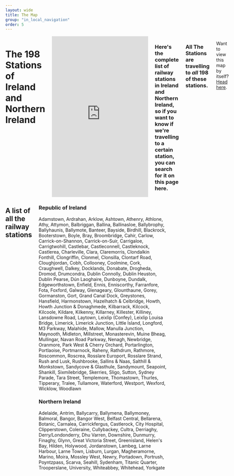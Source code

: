 ```yaml
---
layout: wide
title: The Map
group: "in_local_navigation"
order: 5
---
```

<div class="row padding-bottom-xlarge bgbox primary">
	<div class="columns medium-11 columns medium-push-1 padding-top-xlarge">
    <h1><strong>The 198 Stations</strong> of Ireland and Northern Ireland</h1>
		<iframe style="width:100%;height:500px; border:0;" src="http://www.allthestations.co.uk/map/allthestations-map.php"></iframe>
    <h3 class="lead">Here's the complete list of railway stations in Ireland and Northern Ireland, so if you want to know if we're travelling to a certain station, you can search for it on this page here.</h3>
         <h3 class="lead">All The Stations are travelling to <em>all</em> 198 of these stations.</h3>
		<p>Want to view this map by itself? <a href="http://www.allthestations.co.uk/map/">Head here</a>.</p>
  </div>
</div>

<div class="row padding-bottom-xlarge padding-top-xlarge">
	<div class="columns medium-10 columns medium-push-1 ">
				<h2>A list of all the railway stations</h2>
				<div class="col-md-8 col-md-offset-2 col-xs-10 col-xs-offset-1">
					<h3>Republic of Ireland</h3>
				  <p class="small">Adamstown, Ardrahan, Arklow, Ashtown, Athenry, Athlone, Athy, Attymon, Balbriggan, Ballina, Ballinasloe, Ballybrophy, Ballyhaunis, Ballymote, Banteer, Bayside, Birdhill, Blackrock, Booterstown, Boyle, Bray, Broombridge, Cahir, Carlow, Carrick-on-Shannon, Carrick-on-Suir, Carrigaloe, Carrigtwohill, Castlebar, Castleconnell, Castleknock, Castlerea, Charleville, Clara, Claremorris, Clondalkin Fonthill, Clongriffin, Clonmel, Clonsilla, Clontarf Road, Cloughjordan, Cobh, Collooney, Coolmine, Cork, Craughwell, Dalkey, Docklands, Donabate, Drogheda, Dromod, Drumcondra, Dublin Connolly, Dublin Heuston, Dublin Pearse, Dún Laoghaire, Dunboyne, Dundalk, Edgeworthstown, Enfield, Ennis, Enniscorthy, Farranfore, Fota, Foxford, Galway, Glenageary, Glounthaune, Gorey, Gormanston, Gort, Grand Canal Dock, Greystones, Hansfield, Harmonstown, Hazelhatch & Celbridge, Howth, Howth Junction & Donaghmede, Kilbarrack, Kilcock, Kilcoole, Kildare, Kilkenny, Killarney, Killester, Killiney, Lansdowne Road, Laytown, Leixlip (Confey), Leixlip Louisa Bridge, Limerick, Limerick Junction, Little Island, Longford, M3 Parkway, Malahide, Mallow, Manulla Junction, Maynooth, Midleton, Millstreet, Monasterevin, Muine Bheag, Mullingar, Navan Road Parkway, Nenagh, Newbridge, Oranmore, Park West & Cherry Orchard, Portarlington, Portlaoise, Portmarnock, Raheny, Rathdrum, Rathmore, Roscommon, Roscrea, Rosslare Europort, Rosslare Strand, Rush and Lusk, Rushbrooke, Sallins & Naas, Salthill & Monkstown, Sandycove & Glasthule, Sandymount, Seapoint, Shankill, Sixmilebridge, Skerries, Sligo, Sutton, Sydney Parade, Tara Street, Templemore, Thomastown, Thurles, Tipperary, Tralee, Tullamore, Waterford, Westport, Wexford, Wicklow, Woodlawn
</p>
<h3>Northern Ireland</h3><p class="small">Adelaide, Antrim, Ballycarry, Ballymena, Ballymoney, Balmoral, Bangor, Bangor West, Belfast Central, Bellarena, Botanic, Carnalea, Carrickfergus, Castlerock, City Hospital, Clipperstown, Coleraine, Cullybackey, Cultra, Derriaghy, Derry/Londonderry, Dhu Varren, Downshire, Dunmurry, Finaghy, Glynn, Great Victoria Street, Greenisland, Helen's Bay, Hilden, Holywood, Jordanstown, Lambeg, Larne Harbour, Larne Town, Lisburn, Lurgan, Magheramorne, Marino, Moira, Mossley West, Newry, Portadown, Portrush, Poyntzpass, Scarva, Seahill, Sydenham, Titanic Quarter, Trooperslane, University, Whiteabbey, Whitehead, Yorkgate</p>
		      </div>
		</div>
	</div>
